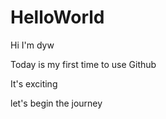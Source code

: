# HelloWorld
Hi I'm dyw

Today is my first time to use Github

It's exciting

let's begin the journey
